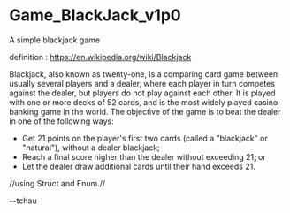 # Game_BlackJack_v1p0
A simple blackjack game 

definition :  https://en.wikipedia.org/wiki/Blackjack

Blackjack, also known as twenty-one, is a comparing card game between usually several players and a dealer, 
where each player in turn competes against the dealer, but players do not play against each other. 
It is played with one or more decks of 52 cards, and is the most widely played casino banking game in the world.
The objective of the game is to beat the dealer in one of the following ways:

  * Get 21 points on the player's first two cards (called a "blackjack" or "natural"), without a dealer blackjack;
  * Reach a final score higher than the dealer without exceeding 21; or
  * Let the dealer draw additional cards until their hand exceeds 21.

//using Struct and Enum.//

--tchau
